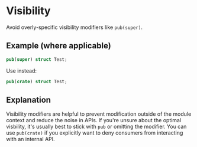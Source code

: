 # Visibility

Avoid overly-specific visibility modifiers like `pub(super)`.

## Example (where applicable)

```rust
pub(super) struct Test;
```

Use instead:

```rust
pub(crate) struct Test;
```

## Explanation

Visibility modifiers are helpful to prevent modification outside of the module
context and reduce the noise in APIs. If you're unsure about the optimal
visbility, it's usually best to stick with `pub` or omitting the modifier. You
can use `pub(crate)` if you explicitly want to deny consumers from interacting
with an internal API.
